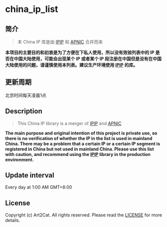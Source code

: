 # china_ip_list

## 简介
> 本 China IP 库是由 [IPIP](https://github.com/17mon/china_ip_list/) 和 [APNIC](https://ftp.apnic.net/apnic/stats/apnic/delegated-apnic-latest) 合并而来

**本项目的主要目的和初衷是为了方便在下私人使用，所以没有效验列表中的 IP 是否在中国大陆使用，可能会出现某个 IP 或者某个 IP 段注册在中国但是没有在中国大陆使用的问题，请谨慎使用本列表。建议生产环境使用 [IPIP](https://github.com/17mon/china_ip_list/) 的库。**

## 更新周期
北京时间每天凌晨1点

## Description
> This China IP library is a merger of [IPIP](https://github.com/17mon/china_ip_list/) and [APNIC](https://ftp.apnic.net/apnic/stats/apnic/delegated-apnic-latest)

**The main purpose and original intention of this project is private use, so there is no verification of whether the IP in the list is used in mainland China. There may be a problem that a certain IP or a certain IP segment is registered in China but not used in mainland China. Please use this list with caution, and recommend using the [IPIP](https://github.com/17mon/china_ip_list/) library in the production environment.**

## Update interval
Every day at 1:00 AM GMT+8:00

## License
Copyright (c) Art2Cat. All rights reserved. Please read the [LICENSE](LICENSE) for more details.
